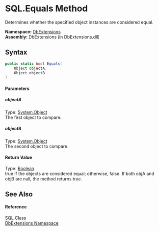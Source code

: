 SQL.Equals Method
=================
Determines whether the specified object instances are considered equal.

**Namespace:** [DbExtensions][1]  
**Assembly:** DbExtensions (in DbExtensions.dll)

Syntax
------

```csharp
public static bool Equals(
	Object objectA,
	Object objectB
)
```

#### Parameters

##### *objectA*
Type: [System.Object][2]  
The first object to compare.

##### *objectB*
Type: [System.Object][2]  
The second object to compare.

#### Return Value
Type: [Boolean][3]  
true if the objects are considered equal; otherwise, false. If both objA and objB are null, the method returns true.

See Also
--------

#### Reference
[SQL Class][4]  
[DbExtensions Namespace][1]  

[1]: ../README.md
[2]: http://msdn.microsoft.com/en-us/library/e5kfa45b
[3]: http://msdn.microsoft.com/en-us/library/a28wyd50
[4]: README.md